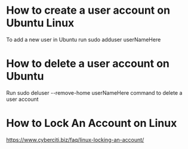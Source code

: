 # How to create a user account on Ubuntu Linux 
To add a new user in Ubuntu run sudo adduser userNameHere
# How to delete a user account on Ubuntu
Run sudo deluser --remove-home userNameHere command to delete a user account
# How to Lock An Account on Linux
https://www.cyberciti.biz/faq/linux-locking-an-account/